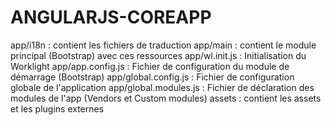 # ANGULARJS-COREAPP

app/i18n : contient les fichiers de traduction
app/main : contient le module principal (Bootstrap) avec ces ressources
app/wl.init.js : Initialisation du Worklight
app/app.config.js : Fichier de configuration du module de démarrage (Bootstrap)
app/global.config.js : Fichier de configuration globale de l'application
app/global.modules.js : Fichier de déclaration des modules de l'app (Vendors et Custom modules)
assets : contient les assets et les plugins externes

